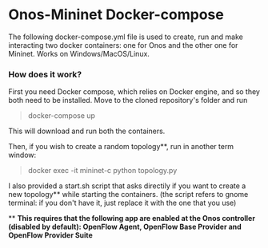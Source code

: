 # Onos-Mininet Docker-compose
The following docker-compose.yml file is used to create, run and make interacting two docker containers: one for Onos and the other one for Mininet.
Works on Windows/MacOS/Linux.

### How does it work?
First you need Docker compose, which relies on Docker engine, and so they both need to be installed.
Move to the cloned repository's folder and run 
> docker-compose up

This will download and run both the containers.

Then, if you wish to create a random topology**, run in another term window:

> docker exec -it mininet-c python topology.py

I also provided a start.sh script that asks directily if you want to create a new topology** while starting the containers.
(the script refers to gnome terminal: if you don't have it, just replace it with the one that you use)  

** **This requires that the following app are enabled at the Onos controller (disabled by default): OpenFlow Agent, OpenFlow Base Provider and OpenFlow Provider Suite** 
